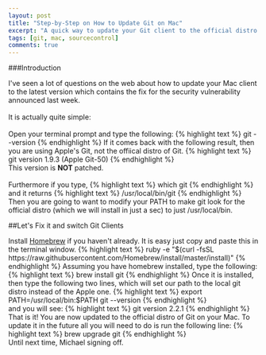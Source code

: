 ```yaml
---
layout: post
title: "Step-by-Step on How to Update Git on Mac"
excerpt: "A quick way to update your Git client to the official distro."
tags: [git, mac, sourcecontrol]
comments: true
---
```


###Introduction

I've seen a lot of questions on the web about how to update your Mac client to the latest version which contains the fix for the security vulnerability announced last week. 
<br><br>
It is actually quite simple:<br>
<br>
Open your terminal prompt and type the following: 
	{% highlight text %}
	git --version
	{% endhighlight %}
If it comes back with the following result, then you are using Apple's Git, not the offiical distro of Git. 
	{% highlight text %}
	git version 1.9.3 (Apple Git-50)
	{% endhighlight %}	
This version is **NOT** patched. 
<br><br>
Furthermore if you type, 
	{% highlight text %}
	which git
	{% endhighlight %}		
and it returns
	{% highlight text %}
	/usr/local/bin/git
	{% endhighlight %}		
Then you are going to want to modify your PATH to make git look for the official distro (which we will install in just a sec) to just /usr/local/bin.<br>

##Let's Fix it and switch Git Clients

Install [Homebrew](http://brew.sh) if you haven't already. It is easy just copy and paste this in the terminal window. 
	{% highlight text %}
	ruby -e "$(curl -fsSL https://raw.githubusercontent.com/Homebrew/install/master/install)"
	{% endhighlight %}		
Assuming you have homebrew installed, type the following: 
	{% highlight text %}
	brew install git
	{% endhighlight %}		
Once it is installed, then type the following two lines, which will set our path to the local git distro instead of the Apple one.  
	{% highlight text %}
	export PATH=/usr/local/bin:$PATH
	git --version
	{% endhighlight %}		
and you will see:
	{% highlight text %}
	git version 2.2.1
	{% endhighlight %}		
That is it! You are now updated to the official distro of Git on your Mac. To update it in the future all you will need to do is run the following line:
	{% highlight text %}
	brew upgrade git
	{% endhighlight %}		
Until next time, Michael signing off.


